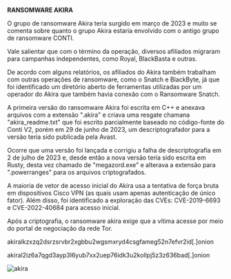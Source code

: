 **RANSOMWARE AKIRA**

O grupo de ransomware Akira teria surgido em março de 2023 e muito se comenta sobre quanto o grupo Akira estaria envolvido com o antigo grupo de ransomware CONTI. 

Vale salientar que com o término da operação, diversos afiliados migraram para campanhas independentes, como Royal, BlackBasta e outras. 

De acordo com alguns relatórios, os afiliados do Akira também trabalham com outras operações de ransomware, como o Snatch e BlackByte, já que foi identificado um diretório aberto de ferramentas utilizadas por um operador do Akira que também havia conexão com o Ransomware Snatch. 

A primeira versão do ransomware Akira foi escrita em C++ e anexava arquivos com a extensão ".akira" e criava uma resgate chamana "akira_readme.txt" que foi escrito parcialmente baseado no código-fonte do Conti V2, porém em 29 de junho de 2023, um descriptografador para a versão teria sido publicada pela Avast. 

Ocorre que uma versão foi lançada e corrigiu a falha de descriptografia em 2 de julho de 2023 e, desde então a nova versão teria sido escrita em Rusty, desta vez chamado de "megazord.exe" e alterava a extensão para ".powerranges" para os arquivos criptografados. 

A maioria de vetor de acesso inicial do Akira usa a tentativa de força bruta em dispositivos Cisco VPN (as quais usam apenas autenticação de único fator). 
Além disso, foi identificado a exploração das CVEs: CVE-2019-6693 e CVE-2022-40684 para acesso inicial. 

Após a criptografia, o ransomware akira exige que a vítima acesse por meio do portal de negociação da rede Tor. 

akiralkzxzq2dsrzsrvbr2xgbbu2wgsmxryd4csgfameg52n7efvr2id[.]onion

akiral2iz6a7qgd3ayp3l6yub7xx2uep76idk3u2kollpj5z3z636bad[.]onion


![akira](https://github.com/crocodyli/Ransomwares-TTP/assets/113185400/e86fd08d-620a-4a90-975e-9280a76371c8)
